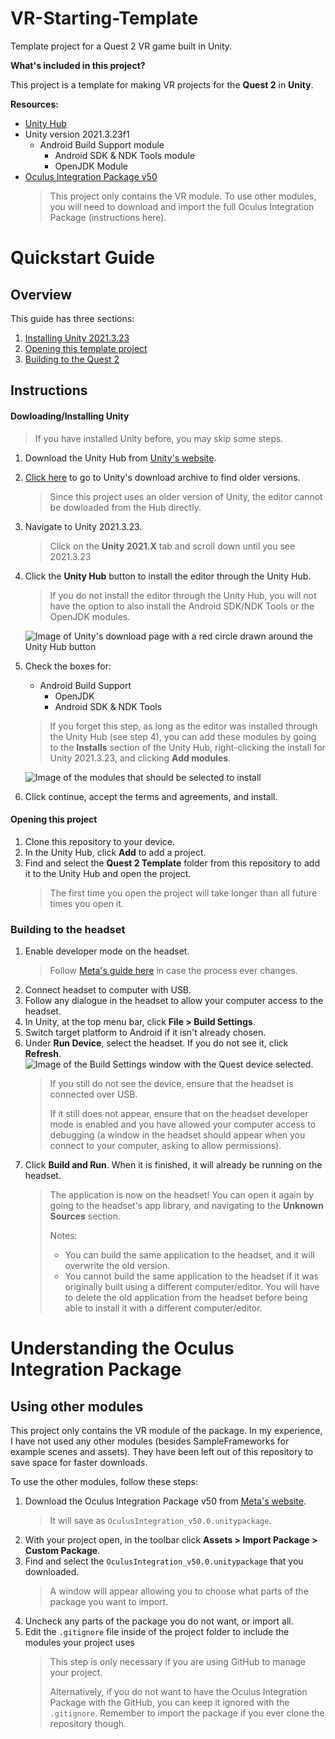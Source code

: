 # VR-Starting-Template
Template project for a Quest 2 VR game built in Unity.

**What's included in this project?**

This project is a template for making VR projects for the **Quest 2** in **Unity**.

**Resources:**
- [Unity Hub](https://unity.com/download)
- Unity version 2021.3.23f1
    - Android Build Support module
        - Android SDK & NDK Tools module
        - OpenJDK Module
- [Oculus Integration Package v50](https://developer.oculus.com/downloads/package/unity-integration/50.0)
    > This project only contains the VR module.
    > To use other modules, you will need to download and import the full Oculus Integration Package (instructions here).

# Quickstart Guide
## Overview
This guide has three sections:
1. [Installing Unity 2021.3.23](#dowloadinginstalling-unity)
2. [Opening this template project](#opening-this-project)
3. [Building to the Quest 2](#building-to-the-headset)



## Instructions
#### Dowloading/Installing Unity
> If you have installed Unity before, you may skip some steps.

1. Download the Unity Hub from [Unity's website](https://unity.com/download).
2. [Click here](https://unity.com/releases/editor/archive) to go to Unity's download archive to find older versions.
    > Since this project uses an older version of Unity, the editor cannot be dowloaded from the Hub directly.
3. Navigate to Unity 2021.3.23.
    > Click on the **Unity 2021.X** tab and scroll down
    > until you see 2021.3.23
4. Click the **Unity Hub** button to install the editor through the Unity Hub.
    > If you do not install the editor through the Unity Hub,
    > you will not have the option to also install the Android SDK/NDK Tools or the OpenJDK modules.
    
    ![Image of Unity's download page with a red circle drawn around the Unity Hub button](https://github.com/AlexWills37/VR-Starting-Template/assets/77563588/cbf0b982-0d76-4186-a323-6b9a0d0cdb21)

5. Check the boxes for:
    - Android Build Support
        - OpenJDK
        - Android SDK & NDK Tools
    > If you forget this step, as long as the editor was installed through the Unity Hub (see step 4), you can
    > add these modules by going to the
    > **Installs** section of the Unity Hub, right-clicking the install
    > for Unity 2021.3.23, and clicking **Add modules**.
    
    ![Image of the modules that should be selected to install](https://github.com/AlexWills37/VR-Starting-Template/assets/77563588/6f523d17-33b4-4917-a810-695739a38c74)

    
6. Click continue, accept the terms and agreements, and install.

#### Opening this project
1. Clone this repository to your device.
2. In the Unity Hub, click **Add** to add a project.
3. Find and select the **Quest 2 Template** folder from this repository to add it to the Unity Hub and open the project.
    > The first time you open the project will take longer than all future times you open it.

### Building to the headset
1. Enable developer mode on the headset.
    > Follow [Meta's guide here](https://developer.oculus.com/documentation/unity/unity-env-device-setup/) in case the process ever changes.
2. Connect headset to computer with USB.
3. Follow any dialogue in the headset to allow your computer access to the headset.
4. In Unity, at the top menu bar, click **File > Build Settings**.
5. Switch target platform to Android if it isn't already chosen.
6. Under **Run Device**, select the headset. If you do not see it, click **Refresh**.
    ![Image of the Build Settings window with the Quest device selected.](https://scontent-mia3-2.xx.fbcdn.net/v/t39.2365-6/93757346_538988363698347_6750010133272592384_n.png?_nc_cat=105&ccb=1-7&_nc_sid=e280be&_nc_ohc=bMbKU3vQjgwAX_v-TZQ&_nc_ht=scontent-mia3-2.xx&oh=00_AfBW_MxwYrgnbrgA7e5h6BVbiQqMY_zN769d_2zgeGaoag&oe=65A03613)
    > If you still do not see the device, ensure that the headset is connected over USB.
    >
    > If it still does not appear, ensure that on the headset developer mode is enabled and you have allowed your computer access to debugging (a window in the headset should appear when you connect to your computer, asking to allow permissions).
7. Click **Build and Run**. When it is finished, it will already be running on the headset.
    > The application is now on the headset! You can open it
    > again by going to the headset's app library, and navigating
    > to the **Unknown Sources** section.
    >
    > Notes:
    >   - You can build the same application to the headset, and it will overwrite the old version.
    >   - You cannot build the same application to the headset if it was originally built using a different computer/editor. You will have to delete the old application from the headset before being able to install it with a different computer/editor.


# Understanding the Oculus Integration Package

## Using other modules
This project only contains the VR module of the package. In my experience, I have not used any other modules (besides SampleFrameworks for example scenes and assets).
They have been left out of this repository to save space for faster downloads.

To use the other modules, follow these steps:

1. Download the Oculus Integration Package v50 from [Meta's website](https://developer.oculus.com/downloads/package/unity-integration/50.0).
    > It will save as `OculusIntegration_v50.0.unitypackage`.
2. With your project open, in the toolbar click **Assets > Import Package > Custom Package**.
3. Find and select the `OculusIntegration_v50.0.unitypackage` that you downloaded.
    > A window will appear allowing you to choose what parts
    > of the package you want to import.
4. Uncheck any parts of the package you do not want, or import all.
5. Edit the `.gitignore` file inside of the project folder to include the modules your project uses
    > This step is only necessary if you are using GitHub to manage your project.
    >
    > Alternatively, if you do not want to have the Oculus Integration Package with the GitHub, you can keep it ignored with the `.gitignore`. 
    > Remember to import the package if you ever clone the repository though. 



